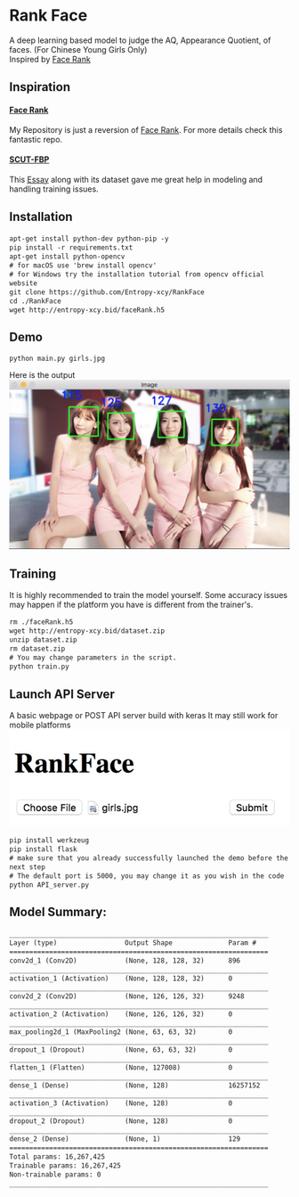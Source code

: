 # Rank Face
A deep learning based model to judge the AQ, Appearance Quotient, of faces. (For Chinese Young Girls Only)</br>
Inspired by [Face Rank](https://github.com/Entropy-xcy/FaceRank)

## Inspiration
#### [Face Rank](https://github.com/Entropy-xcy/FaceRank)
My Repository is just a reversion of [Face Rank](https://github.com/Entropy-xcy/FaceRank). For more details check this fantastic repo.
#### [SCUT-FBP](http://www.hcii-lab.net/data/SCUT-FBP/EN/introduce.html)
This [Essay](http://www.hcii-lab.net/lianwen/Papers/[SMC%202015]SCUT-FBP-A%20Benchmark%20Dataset%20for%20Facial%20Beauty%20Perception.pdf) along with its dataset gave me great help in modeling and handling training issues.

## Installation

```shell
apt-get install python-dev python-pip -y
pip install -r requirements.txt
apt-get install python-opencv
# for macOS use 'brew install opencv'
# for Windows try the installation tutorial from opencv official website
git clone https://github.com/Entropy-xcy/RankFace
cd ./RankFace
wget http://entropy-xcy.bid/faceRank.h5
```

## Demo

```
python main.py girls.jpg
```
Here is the output
![](demo.jpg)

## Training
It is highly recommended to train the model yourself. Some accuracy issues may happen if the platform you have is different from the trainer's.
```
rm ./faceRank.h5
wget http://entropy-xcy.bid/dataset.zip
unzip dataset.zip
rm dataset.zip
# You may change parameters in the script.
python train.py
```

## Launch API Server
A basic webpage or POST API server build with keras
It may still work for mobile platforms
![](webpage.jpg)
```
pip install werkzeug
pip install flask
# make sure that you already successfully launched the demo before the next step
# The default port is 5000, you may change it as you wish in the code
python API_server.py
```

## Model Summary:
```
_________________________________________________________________
Layer (type)                 Output Shape              Param #   
=================================================================
conv2d_1 (Conv2D)            (None, 128, 128, 32)      896       
_________________________________________________________________
activation_1 (Activation)    (None, 128, 128, 32)      0         
_________________________________________________________________
conv2d_2 (Conv2D)            (None, 126, 126, 32)      9248      
_________________________________________________________________
activation_2 (Activation)    (None, 126, 126, 32)      0         
_________________________________________________________________
max_pooling2d_1 (MaxPooling2 (None, 63, 63, 32)        0         
_________________________________________________________________
dropout_1 (Dropout)          (None, 63, 63, 32)        0         
_________________________________________________________________
flatten_1 (Flatten)          (None, 127008)            0         
_________________________________________________________________
dense_1 (Dense)              (None, 128)               16257152  
_________________________________________________________________
activation_3 (Activation)    (None, 128)               0         
_________________________________________________________________
dropout_2 (Dropout)          (None, 128)               0         
_________________________________________________________________
dense_2 (Dense)              (None, 1)                 129       
=================================================================
Total params: 16,267,425
Trainable params: 16,267,425
Non-trainable params: 0
_________________________________________________________________
```
